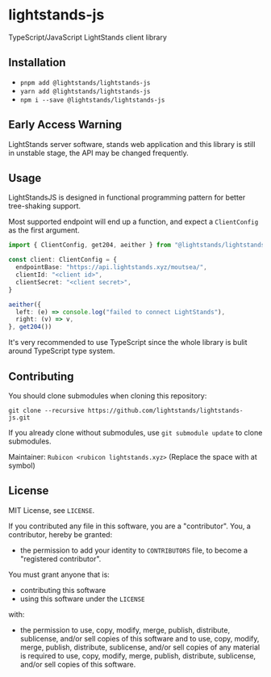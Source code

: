 # lightstands-js

TypeScript/JavaScript LightStands client library

## Installation

- `pnpm add @lightstands/lightstands-js`
- `yarn add @lightstands/lightstands-js`
- `npm i --save @lightstands/lightstands-js`

## Early Access Warning

LightStands server software, stands web application and this library is still in unstable stage, the API may be changed frequently.

## Usage

LightStandsJS is designed in functional programming pattern for better tree-shaking support.

Most supported endpoint will end up a function, and expect a `ClientConfig` as the first argument.

```ts
import { ClientConfig, get204, aeither } from "@lightstands/lightstands-js"

const client: ClientConfig = {
  endpointBase: "https://api.lightstands.xyz/moutsea/",
  clientId: "<client id>",
  clientSecret: "<client secret>",
}

aeither({
  left: (e) => console.log("failed to connect LightStands"),
  right: (v) => v,
}, get204())
```

It's very recommended to use TypeScript since the whole library is bulit around TypeScript type system.

## Contributing

You should clone submodules when cloning this repository:
```
git clone --recursive https://github.com/lightstands/lightstands-js.git
```

If you already clone without submodules, use `git submodule update` to clone submodules.

Maintainer: `Rubicon <rubicon lightstands.xyz>` (Replace the space with at symbol)

## License
MIT License, see `LICENSE`.

If you contributed any file in this software, you are a "contributor". You, a contributor, hereby be granted:

- the permission to add your identity to `CONTRIBUTORS` file, to become a "registered contributor".

You must grant anyone that is:

- contributing this software
- using this software under the `LICENSE`

with:

- the permission to use, copy, modify, merge, publish, distribute, sublicense, and/or sell copies of this software and to use, copy, modify, merge, publish, distribute, sublicense, and/or sell copies of any material is required to use, copy, modify, merge, publish, distribute, sublicense, and/or sell copies of this software.
